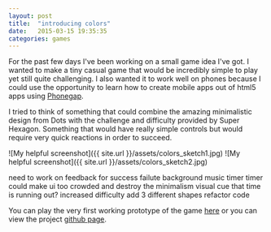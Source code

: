 ```yaml
---
layout: post
title:  "introducing colors"
date:   2015-03-15 19:35:35
categories: games
---
```

For the past few days I've been working on a small game idea I've got. I wanted to make a tiny casual game that would be incredibly simple to play yet still quite challenging. I also wanted it to work well on phones because I could use the opportunity to learn how to create mobile apps out of html5 apps using [Phonegap](http://phonegap.com/).

I tried to think of something that could combine the amazing minimalistic design from Dots with the challenge and difficulty provided by Super Hexagon.
Something that would have really simple controls but would require very quick reactions in order to succeed.

![My helpful screenshot]({{ site.url }}/assets/colors_sketch1.jpg)
![My helpful screenshot]({{ site.url }}/assets/colors_sketch2.jpg)

need to work on feedback for success failute
background music
timer
timer could make ui too crowded and destroy the minimalism
visual cue that time is running out?
increased difficulty add 3 different shapes
refactor code


You can play the very first working prototype of the game [here](http://jakubslaby.net/colors/) or you can view the project [github page](https://github.com/jakubsl/colors).